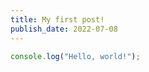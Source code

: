 ```yaml
---
title: My first post!
publish_date: 2022-07-08
---
```


```javascript
console.log("Hello, world!");
```
